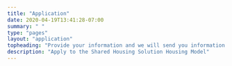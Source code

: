 ```yaml
---
title: "Application"
date: 2020-04-19T13:41:28-07:00
summary: " "
type: "pages"
layout: "application"
topheading: "Provide your information and we will send you information about how you can invest in real estate and be a social-preneur"
description: "Apply to the Shared Housing Solution Housing Model"
---
```

